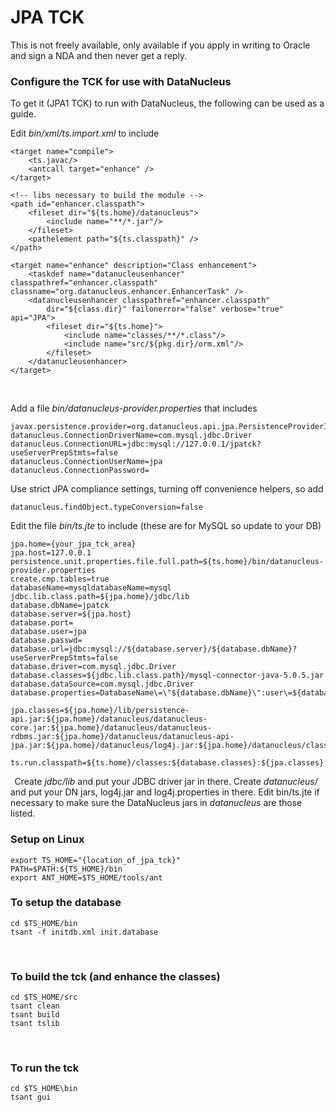 # JPA TCK

This is not freely available, only available if you apply in writing to Oracle and sign a NDA and then never get a reply.


### Configure the TCK for use with DataNucleus

To get it (JPA1 TCK) to run with DataNucleus, the following can be used as a guide.

Edit _bin/xml/ts.import.xml_ to include

    <target name="compile">
        <ts.javac/>
        <antcall target="enhance" />
    </target>

    <!-- libs necessary to build the module -->
    <path id="enhancer.classpath">
        <fileset dir="${ts.home}/datanucleus">
            <include name="**/*.jar"/>
        </fileset>
        <pathelement path="${ts.classpath}" />
    </path>

    <target name="enhance" description="Class enhancement">
        <taskdef name="datanucleusenhancer" classpathref="enhancer.classpath"   classname="org.datanucleus.enhancer.EnhancerTask" />
        <datanucleusenhancer classpathref="enhancer.classpath" 
            dir="${class.dir}" failonerror="false" verbose="true" api="JPA">
            <fileset dir="${ts.home}">
                <include name="classes/**/*.class"/>
                <include name="src/${pkg.dir}/orm.xml"/>
            </fileset>
        </datanucleusenhancer>
    </target>

 

Add a file _bin/datanucleus-provider.properties_ that includes

    javax.persistence.provider=org.datanucleus.api.jpa.PersistenceProviderImpl
    datanucleus.ConnectionDriverName=com.mysql.jdbc.Driver
    datanucleus.ConnectionURL=jdbc:mysql://127.0.0.1/jpatck?useServerPrepStmts=false
    datanucleus.ConnectionUserName=jpa
    datanucleus.ConnectionPassword=


Use strict JPA compliance settings, turning off convenience helpers, so add

    datanucleus.findObject.typeConversion=false


Edit the file _bin/ts.jte_ to include (these are for MySQL so update to your DB)

    jpa.home={your_jpa_tck_area}
    jpa.host=127.0.0.1
    persistence.unit.properties.file.full.path=${ts.home}/bin/datanucleus-provider.properties
    create.cmp.tables=true
    databaseName=mysqldatabaseName=mysql
    jdbc.lib.class.path=${jpa.home}/jdbc/lib
    database.dbName=jpatck
    database.server=${jpa.host}
    database.port=
    database.user=jpa
    database.passwd=
    database.url=jdbc:mysql://${database.server}/${database.dbName}?useServerPrepStmts=false
    database.driver=com.mysql.jdbc.Driver
    database.classes=${jdbc.lib.class.path}/mysql-connector-java-5.0.5.jar
    database.dataSource=com.mysql.jdbc.Driver
    database.properties=DatabaseName\=\"${database.dbName}\":user\=${database.user}:password\=${database.passwd}:serverName\=${database.server}:portNumber=${database.port}
    
    jpa.classes=${jpa.home}/lib/persistence-api.jar:${jpa.home}/datanucleus/datanucleus-core.jar:${jpa.home}/datanucleus/datanucleus-rdbms.jar:${jpa.home}/datanucleus/datanucleus-api-jpa.jar:${jpa.home}/datanucleus/log4j.jar:${jpa.home}/datanucleus/classes
    
    ts.run.classpath=${ts.home}/classes:${database.classes}:${jpa.classes}

 
Create _jdbc/lib_ and put your JDBC driver jar in there.
Create _datanucleus/_ and put your DN jars, log4j.jar and log4j.properties in there.
Edit bin/ts.jte if necessary to make sure the DataNucleus jars in _datanucleus_ are those
listed.


### Setup on Linux

    export TS_HOME="{location_of_jpa_tck}"
    PATH=$PATH:${TS_HOME}/bin
    export ANT_HOME=$TS_HOME/tools/ant


### To setup the database

    cd $TS_HOME/bin
    tsant -f initdb.xml init.database

 
### To build the tck (and enhance the classes)

    cd $TS_HOME/src
    tsant clean
    tsant build
    tsant tslib

 
### To run the tck

    cd $TS_HOME\bin
    tsant gui

 

 
